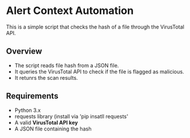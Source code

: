 # Alert Context Automation

This is a simple script that checks the hash of a file through the VirusTotal API.

## Overview
- The script reads file hash from a JSON file.
- It queries the VirusTotal API to check if the file is flagged as malicious.
- It retunrs the scan results.

## Requirements
- Python 3.x
- requests library (install via 'pip insatll requests'
- A valid **VirusTotal API key**
- A JSON file containing the hash
